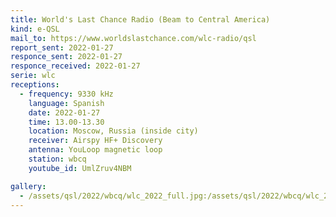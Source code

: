 ```yaml
---
title: World's Last Chance Radio (Beam to Central America)
kind: e-QSL
mail_to: https://www.worldslastchance.com/wlc-radio/qsl
report_sent: 2022-01-27
responce_sent: 2022-01-27
responce_received: 2022-01-27
serie: wlc
receptions:
  - frequency: 9330 kHz
    language: Spanish
    date: 2022-01-27
    time: 13.00-13.30
    location: Moscow, Russia (inside city)
    receiver: Airspy HF+ Discovery
    antenna: YouLoop magnetic loop
    station: wbcq
    youtube_id: UmlZruv4NBM

gallery:
  - /assets/qsl/2022/wbcq/wlc_2022_full.jpg:/assets/qsl/2022/wbcq/wlc_2022_small.jpg
---
```

